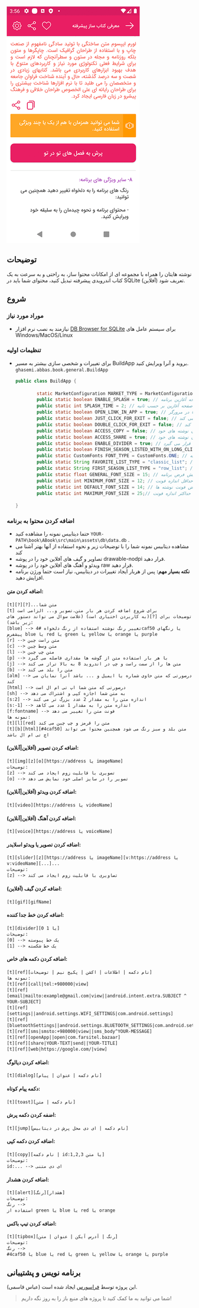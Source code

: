 ![](media/first.gif)
## توضیحات
نوشته هایتان را همراه با مجموعه ای از امکانات محتوا ساز، به راحتی و به سرعت به یک کتاب اندرویدی پیشرفته تبدیل کنید، محتوای شما باید در SQLite (آفلاین) تعریف شود.
## شروع

### موراد مورد نیاز

* نیازمند به نصب نرم افزار [DB Browser for SQLite](https://sqlitebrowser.org/) برای سیستم عامل های Windows/MacOS/Linux

### تنظیمات اولیه
* برای تغییرات و شخصی سازی بیشتر به مسیر BuildApp بروید و آنرا ویرایش کنید.
`ghasemi.abbas.book.general.BuildApp`
  
    ```java
    public class BuildApp {
    
            static MarketConfiguration MARKET_TYPE = MarketConfiguration.CAFE_BAZAAR; // مارکتی که برنامه در آن منتشر می شود. CAFE_BAZAAR یا MYKET
            public static boolean ENABLE_SPLASH = true; // صفحه آغازین برنامه
            public static int SPLASH_TIME = 2; // مدت زمان ماندن در صفحه آغازین بر حسب ثانیه
            public static boolean OPEN_LINK_IN_APP = true; // لینک ها در خود برنامه باز شوند یا در مرورگر
            public static boolean JUST_CLICK_FOR_EXIT = false; // با یک بار لمس دکمه خروج برنامه خاتمه پیدا می کند
            public static boolean DOUBLE_CLICK_FOR_EXIT = false; // با دوبار لمس دکمه خروج برنامه خاتمه پیدا می کند
            public static boolean ACCESS_COPY = false; // کنترل کپی شدن/نشدن نوشته های خود
            public static boolean ACCESS_SHARE = true; // کنترل اشتراک شدن/نشدن نوشته های خود
            public static boolean ENABLE_DIVIDER = true; // یک خط جدا کننده مابین لیست مطالب شما قرار می گیرد
            public static boolean FINISH_SEASON_LISTED_WITH_ON_LONG_CLICK_BACK = true; // وقتی کاربر چندین فصل از برنامه شما را باز کرده است، تنها با لمس طولانی دکمه خروج از تمامی آنها خارج می شود
            public static CustomFonts FONT_TYPE = CustomFonts.ONE; // فونت پیشفرض برنامه ONE TWO THREE FOUR
            public static String FAVORITE_LIST_TYPE = "classic_list"; // نوع نمایش لیست مطالب در قسمت علاقه مندی ها row_list card_list classic_list
            public static String FIRST_SEASON_LIST_TYPE = "row_list"; // نوع نمایش اولین لیست مطالب row_list card_list classic_list
            public static float GENERAL_FONT_SIZE = 15; // اندازه فونت پیش فرض برنامه
            public static int MINIMUM_FONT_SIZE = 12; // حداقل اندازه فونت
            public static int DEFAULT_FONT_SIZE = 14; // اندازه پیشفرض فونت نوشته ها
            public static int MAXIMUM_FONT_SIZE = 25;// حداکثر اندازه فونت
    
    }
    ```

### اضافه کردن محتوا به برنامه
* حتما دیتابیس نمونه را مشاهده کنید `YOUR-PATH\book\ABook\src\main\assets\db\data.db` .
* مشاهده دیتابیس نمونه شما را با توضیحات زیر و نحوه استفاده از آنها بهتر آشنا می کند
* تصاویر و گیف های آفلاین خود را در پوشه drawable-nodpi  قرار دهید.
* ویدئو و آهنگ های آفلاین خود را در پوشه raw قرار دهید.
* **نکته بسیار مهم:** پس از هربار ایجاد تغییرات در دیتابیس، نیاز است حتما ورژن برنامه افزایش دهید.

 #### اضافه کردن متن:
    [t][?][?]...متن شما
    [t] برای شروع اضافه کردن هر بار متن،تصویر و... الزامی است
    توضیجات برای [?](به کاربردن اختیاری است) (علامت سوال می تواند دستور های زیر باشد):
    [blue] --> تغییر رنگ نوشته استفاده از رنگ دلخواه #4caf50 یا رنگهای پیشفرض blue یا red یا green یا yellow یا orange یا purple
    [r] --> متن راست چین
    [c] --> متن وسط چین
    [l] --> متن چپ چین
    [p] --> با هر بار استفاده متن از گوشه ها مقداری فاصله می گیرد
    [j] --> متن ها را از سمت راست و چپ در اندروید 8 به بالا تراز می کند
    [b] --> متن را بلد می کند
    [alm] --> درصورتی که متن حاوی شماره یا ایمیل و ... باشد آنرا نمایان می کند
    [html] --> درصورتی که متن شما اپ تی ام ال است
    [sh] --> به متن شما اجازه کپی و اشتراک می دهد
    [s:2] --> اندازه متن را به مقدار 2 عدد بزرگ تر می کند
    [s:-1] --> اندازه متن را به مقدار 1 عدد می کاهد
    [f:fontname] --> فونت متن را تغییر می دهد
    نمونه ها:
    [t][l][red] متن را قرمز و چپ چین می کند
    [t][b][html][#4caf50] متن بلد و سبز رنگ می شود همچنین محتوا می تواند اچ تی ام ال باشد

   #### اضافه کردن تصویر (آفلاین|آنلاین): 
    [t][img][z][o][https://address یا imageName]
    توضیحات:
    [z] --> تصویری با قابلیت زوم ایجاد می کند
    [o] --> تصویر را در سایز اصلی خود نمایش می دهد

   #### اضافه کردن ویدئو (آفلاین|آنلاین):
    [t][video][https://address یا videoName]

   #### اضافه کردن آهنگ (آفلاین|آنلاین):
    [t][voice][https://address یا voiceName]

   #### اضافه کردن تصویر یا ویدئو اسلایدر:
    [t][slider][z][https://address یا imageName][v:https://address یا v:videoName][...]...
    توضیحات:
    [z] --> تصاویری با قابلیت زوم ایجاد می کند

   #### اضافه کردن گیف (آفلاین):
    [t][gif][gifName]
    
   #### اضافه کردن خط جدا کننده:
    [t][divider][0 یا 1]
    توضیحات:
    [0] --> یک خط پیوسته
    [1] --> یک خط شکسته
       
   #### اضافه کردن دکمه های خاص:
    [t][ref][نام دکمه | اطلاعات | اکشن | پکیج نیم | توضیحات]
    نمونه ها:
    [t][ref][call|tel:+980000|view]
    [t][ref][email|mailto:example@gmail.com|view||android.intent.extra.SUBJECT ^ YOUR-SUBJECT]
    [t][ref][settings||android.settings.WIFI_SETTINGS|com.android.settings]
    [t][ref][bluetoothSettings||android.settings.BLUETOOTH_SETTINGS|com.android.settings]
    [t][ref][sms|smsto:+980000|view||sms_body^YOUR-MESSAGE]
    [t][ref][openApp||open|com.farsitel.bazaar]
    [t][ref][share|YOUR-TEXT|send||YOUR-TITLE]
    [t][ref][web|https://google.com/|view]
       
   #### اضافه کردن دیالوگ:
    [t][dialog][نام دکمه | عنوان | پیام]
   
   #### دکمه پیام کوتاه:
    [t][toast][نام دکمه | متن]
       
   #### اضفه کردن دکمه پرش:
    [t][jump][نام دکمه | ای دی محل پرش در دیتابیس]
   
   #### اضافه کردن دکمه کپی:
    [t][copy][نام دکمه | id:1,2,3 یا متن]
    توضیحات:
    id:... --> ای دی متنی
          
   #### اضافه کردن هشدار:
    [t][alert][رنگ][هشدار]
    توضیحات:
    رنگ --> 
	استفاده از green یا blue یا red یا orange
   
   #### اضافه کردن تیپ باکس:
    [t][tipbox][رنگ | آدرس آیکن | عنوان | متن]
    توضیحات:
    رنگ -->
	#4caf50 یا blue یا red یا green یا yellow یا orange یا purple
  
## برنامه نویس و پشتیبانی
این پروژه توسط [فراسورس](https://farasource.com/) ایجاد شده است (عباس قاسمی).
> شما می توانید به ما کمک کنید تا پروژه های منبع باز را به روز نگه داریم!
